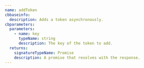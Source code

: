 ```yaml
---
name: addToken
cbbaseinfo:
  description: Adds a token asynchronously.
cbparameters:
  parameters:
    - name: key
      typeName: string
      description: The key of the token to add.
  returns:
    signatureTypeName: Promise
    description: A promise that resolves with the response.
---
```

<CBBaseInfo/> 
 <CBParameters/>